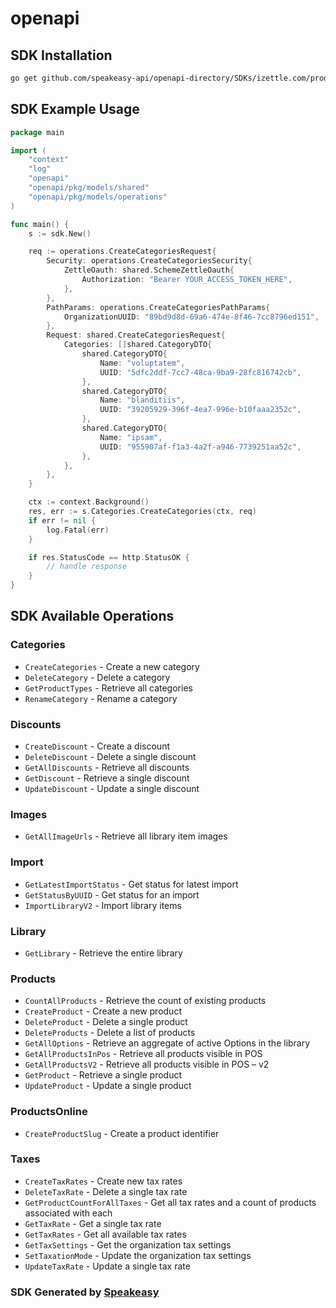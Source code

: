 # openapi

<!-- Start SDK Installation -->
## SDK Installation

```bash
go get github.com/speakeasy-api/openapi-directory/SDKs/izettle.com/products/1.0.0/go
```
<!-- End SDK Installation -->

## SDK Example Usage
<!-- Start SDK Example Usage -->
```go
package main

import (
    "context"
    "log"
    "openapi"
    "openapi/pkg/models/shared"
    "openapi/pkg/models/operations"
)

func main() {
    s := sdk.New()

    req := operations.CreateCategoriesRequest{
        Security: operations.CreateCategoriesSecurity{
            ZettleOauth: shared.SchemeZettleOauth{
                Authorization: "Bearer YOUR_ACCESS_TOKEN_HERE",
            },
        },
        PathParams: operations.CreateCategoriesPathParams{
            OrganizationUUID: "89bd9d8d-69a6-474e-8f46-7cc8796ed151",
        },
        Request: shared.CreateCategoriesRequest{
            Categories: []shared.CategoryDTO{
                shared.CategoryDTO{
                    Name: "voluptatem",
                    UUID: "5dfc2ddf-7cc7-48ca-9ba9-28fc816742cb",
                },
                shared.CategoryDTO{
                    Name: "blanditiis",
                    UUID: "39205929-396f-4ea7-996e-b10faaa2352c",
                },
                shared.CategoryDTO{
                    Name: "ipsam",
                    UUID: "955907af-f1a3-4a2f-a946-7739251aa52c",
                },
            },
        },
    }

    ctx := context.Background()
    res, err := s.Categories.CreateCategories(ctx, req)
    if err != nil {
        log.Fatal(err)
    }

    if res.StatusCode == http.StatusOK {
        // handle response
    }
}
```
<!-- End SDK Example Usage -->

<!-- Start SDK Available Operations -->
## SDK Available Operations


### Categories

* `CreateCategories` - Create a new category
* `DeleteCategory` - Delete a category
* `GetProductTypes` - Retrieve all categories
* `RenameCategory` - Rename a category

### Discounts

* `CreateDiscount` - Create a discount
* `DeleteDiscount` - Delete a single discount 
* `GetAllDiscounts` - Retrieve all discounts
* `GetDiscount` - Retrieve a single discount
* `UpdateDiscount` - Update a single discount

### Images

* `GetAllImageUrls` - Retrieve all library item images

### Import

* `GetLatestImportStatus` - Get status for latest import
* `GetStatusByUUID` - Get status for an import
* `ImportLibraryV2` - Import library items

### Library

* `GetLibrary` - Retrieve the entire library

### Products

* `CountAllProducts` - Retrieve the count of existing products
* `CreateProduct` - Create a new product
* `DeleteProduct` - Delete a single product
* `DeleteProducts` - Delete a list of products
* `GetAllOptions` - Retrieve an aggregate of active Options in the library
* `GetAllProductsInPos` - Retrieve all products visible in POS
* `GetAllProductsV2` - Retrieve all products visible in POS – v2
* `GetProduct` - Retrieve a single product
* `UpdateProduct` - Update a single product

### ProductsOnline

* `CreateProductSlug` - Create a product identifier

### Taxes

* `CreateTaxRates` - Create new tax rates
* `DeleteTaxRate` - Delete a single tax rate
* `GetProductCountForAllTaxes` - Get all tax rates and a count of products associated with each
* `GetTaxRate` - Get a single tax rate
* `GetTaxRates` - Get all available tax rates
* `GetTaxSettings` - Get the organization tax settings 
* `SetTaxationMode` - Update the organization tax settings
* `UpdateTaxRate` - Update a single tax rate
<!-- End SDK Available Operations -->

### SDK Generated by [Speakeasy](https://docs.speakeasyapi.dev/docs/using-speakeasy/client-sdks)
